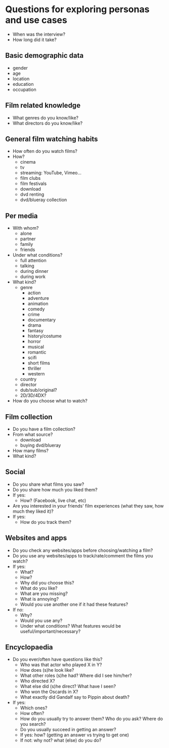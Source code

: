 # Questions for exploring personas and use cases

- When was the interview?
- How long did it take?


## Basic demographic data

- gender
- age
- location
- education
- occupation


## Film related knowledge

- What genres do you know/like?
- What directors do you know/like?


## General film watching habits

- How often do you watch films?
- How?
    - cinema
    - tv
    - streaming: YouTube, Vimeo...
    - film clubs
    - film festivals
    - download
    - dvd renting
    - dvd/blueray collection


## Per media

- With whom?
    - alone
    - partner
    - family
    - friends
- Under what conditions?
    - full attention
    - talking
    - during dinner
    - during work
- What kind?
    - genre
        - action
        - adventure
        - animation
        - comedy
        - crime
        - documentary
        - drama
        - fantasy
        - history/costume
        - horror
        - musical
        - romantic
        - scifi
        - short films
        - thriller
        - western
    - country
    - director
    - dub/sub/original?
    - 2D/3D/4DX?
- How do you choose what to watch?


## Film collection

- Do you have a film collection?
- From what source?
    - download
    - buying dvd/blueray
- How many films?
- What kind?


## Social

- Do you share what films you saw?
- Do you share how much you liked them?
- If yes:
    - How? (Facebook, live chat, etc)
- Are you interested in your friends' film experiences (what they saw, how much they liked it)?
- If yes:
    - How do you track them?


## Websites and apps

- Do you check any websites/apps before choosing/watching a film?
- Do you use any websites/apps to track/rate/comment the films you watch?
- If yes:
    - What?
    - How?
    - Why did you choose this?
    - What do you like?
    - What are you missing?
    - What is annoying?
    - Would you use another one if it had these features?
- If no:
    - Why?
    - Would you use any?
    - Under what conditions? What features would be useful/important/necessary?


## Encyclopaedia

- Do you ever/often have questions like this?
    - Who was that actor who played X in Y?
    - How does (s)he look like?
    - What other roles (s)he had? Where did I see him/her?
    - Who directed X?
    - What else did (s)he direct? What have I seen?
    - Who won the Oscards in X?
    - What exactly did Gandalf say to Pippin about death?
- If yes:
    - Which ones?
    - How often?
    - How do you usually try to answer them? Who do you ask? Where do you search?
    - Do you usually succeed in getting an answer?
    - If yes: how? (getting an answer vs trying to get one)
    - If not: why not? what (else) do you do?
